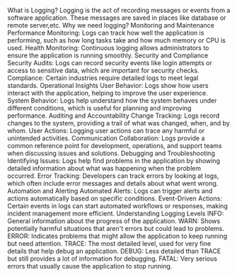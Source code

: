 What is Logging?
Logging is the act of recording messages or events from a software application. These messages are saved in places like database or remote server,etc.
Why we need logging?
Monitoring and Maintenance
Performance Monitoring: Logs can track how well the application is performing, such as how long tasks take and how much memory or CPU is used.
Health Monitoring: Continuous logging allows administrators to ensure the application is running smoothly.
Security and Compliance
Security Audits: Logs can record security events like login attempts or access to sensitive data, which are important for security checks.
Compliance: Certain industries require detailed logs to meet legal standards.
Operational Insights
User Behavior: Logs show how users interact with the application, helping to improve the user experience.
System Behavior: Logs help understand how the system behaves under different conditions, which is useful for planning and improving performance.
Auditing and Accountability
Change Tracking: Logs record changes to the system, providing a trail of what was changed, when, and by whom.
User Actions: Logging user actions can trace any harmful or unintended activities.
Communication
Collaboration: Logs provide a common reference point for development, operations, and support teams when discussing issues and solutions.
Debugging and Troubleshooting
Identifying Issues: Logs help find problems in the application by showing detailed information about what was happening when the problem occurred.
Error Tracking: Developers can track errors by looking at logs, which often include error messages and details about what went wrong.
Automation and Alerting
Automated Alerts: Logs can trigger alerts and actions automatically based on specific conditions.
Event-Driven Actions: Certain events in logs can start automated workflows or responses, making incident management more efficient.
Understanding Logging Levels
INFO: General information about the progress of the application.
WARN: Shows potentially harmful situations that aren't errors but could lead to problems.
ERROR: Indicates problems that might allow the application to keep running but need attention.
TRACE: The most detailed level, used for very fine details that help debug an application.
DEBUG: Less detailed than TRACE but still provides a lot of information for debugging.
FATAL: Very serious errors that usually cause the application to stop running.


